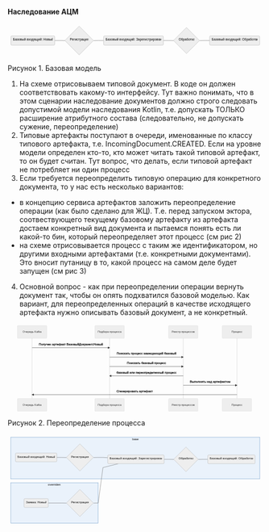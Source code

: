 <!DOCTYPE html>
<html>

<head>
  <meta charset="utf-8">
  <meta name="viewport" content="width=device-width, initial-scale=1.0">
  <title>ACM_Inheritance</title>
  <link rel="stylesheet" href="https://stackedit.io/style.css" />
</head>

<body class="stackedit">
  <div class="stackedit__html"><p><strong>Наследование АЦМ</strong></p>
<pre class=" language-mermaid"><svg id="mermaid-svg-P9rmia6agE9TY3cH" width="100%" xmlns="http://www.w3.org/2000/svg" xmlns:xlink="http://www.w3.org/1999/xlink" height="166.59375" style="max-width: 1259.5374755859375px;" viewBox="-8 -8 1259.5374755859375 166.59375"><style>#mermaid-svg-P9rmia6agE9TY3cH{font-family:"trebuchet ms",verdana,arial,sans-serif;font-size:16px;fill:#000000;}#mermaid-svg-P9rmia6agE9TY3cH .error-icon{fill:#552222;}#mermaid-svg-P9rmia6agE9TY3cH .error-text{fill:#552222;stroke:#552222;}#mermaid-svg-P9rmia6agE9TY3cH .edge-thickness-normal{stroke-width:2px;}#mermaid-svg-P9rmia6agE9TY3cH .edge-thickness-thick{stroke-width:3.5px;}#mermaid-svg-P9rmia6agE9TY3cH .edge-pattern-solid{stroke-dasharray:0;}#mermaid-svg-P9rmia6agE9TY3cH .edge-pattern-dashed{stroke-dasharray:3;}#mermaid-svg-P9rmia6agE9TY3cH .edge-pattern-dotted{stroke-dasharray:2;}#mermaid-svg-P9rmia6agE9TY3cH .marker{fill:#666;stroke:#666;}#mermaid-svg-P9rmia6agE9TY3cH .marker.cross{stroke:#666;}#mermaid-svg-P9rmia6agE9TY3cH svg{font-family:"trebuchet ms",verdana,arial,sans-serif;font-size:16px;}#mermaid-svg-P9rmia6agE9TY3cH .label{font-family:"trebuchet ms",verdana,arial,sans-serif;color:#000000;}#mermaid-svg-P9rmia6agE9TY3cH .cluster-label text{fill:#333;}#mermaid-svg-P9rmia6agE9TY3cH .cluster-label span{color:#333;}#mermaid-svg-P9rmia6agE9TY3cH .label text,#mermaid-svg-P9rmia6agE9TY3cH span{fill:#000000;color:#000000;}#mermaid-svg-P9rmia6agE9TY3cH .node rect,#mermaid-svg-P9rmia6agE9TY3cH .node circle,#mermaid-svg-P9rmia6agE9TY3cH .node ellipse,#mermaid-svg-P9rmia6agE9TY3cH .node polygon,#mermaid-svg-P9rmia6agE9TY3cH .node path{fill:#eee;stroke:#999;stroke-width:1px;}#mermaid-svg-P9rmia6agE9TY3cH .node .label{text-align:center;}#mermaid-svg-P9rmia6agE9TY3cH .node.clickable{cursor:pointer;}#mermaid-svg-P9rmia6agE9TY3cH .arrowheadPath{fill:#333333;}#mermaid-svg-P9rmia6agE9TY3cH .edgePath .path{stroke:#666;stroke-width:1.5px;}#mermaid-svg-P9rmia6agE9TY3cH .flowchart-link{stroke:#666;fill:none;}#mermaid-svg-P9rmia6agE9TY3cH .edgeLabel{background-color:white;text-align:center;}#mermaid-svg-P9rmia6agE9TY3cH .edgeLabel rect{opacity:0.5;background-color:white;fill:white;}#mermaid-svg-P9rmia6agE9TY3cH .cluster rect{fill:hsl(210,66.6666666667%,95%);stroke:#26a;stroke-width:1px;}#mermaid-svg-P9rmia6agE9TY3cH .cluster text{fill:#333;}#mermaid-svg-P9rmia6agE9TY3cH .cluster span{color:#333;}#mermaid-svg-P9rmia6agE9TY3cH div.mermaidTooltip{position:absolute;text-align:center;max-width:200px;padding:2px;font-family:"trebuchet ms",verdana,arial,sans-serif;font-size:12px;background:hsl(-160,0%,93.3333333333%);border:1px solid #26a;border-radius:2px;pointer-events:none;z-index:100;}#mermaid-svg-P9rmia6agE9TY3cH:root{--mermaid-font-family:"trebuchet ms",verdana,arial,sans-serif;}#mermaid-svg-P9rmia6agE9TY3cH flowchart{fill:apa;}</style><g><g class="output"><g class="clusters"></g><g class="edgePaths"><g class="edgePath LS-art1 LE-actor1" id="L-art1-actor1" style="opacity: 1;"><path class="path" d="M225.75,79.296875L250.75,79.296875L276.25,79.796875" marker-end="url(https://stackedit.io/app#arrowhead883)" style="fill:none"></path><defs><marker id="arrowhead883" viewBox="0 0 10 10" refX="9" refY="5" markerUnits="strokeWidth" markerWidth="8" markerHeight="6" orient="auto"><path d="M 0 0 L 10 5 L 0 10 z" class="arrowheadPath" style="stroke-width: 1px; stroke-dasharray: 1px, 0px;"></path></marker></defs></g><g class="edgePath LS-actor1 LE-art2" id="L-actor1-art2" style="opacity: 1;"><path class="path" d="M418.84375,79.796875L443.34375,79.296875L468.34375,79.296875" marker-end="url(https://stackedit.io/app#arrowhead884)" style="fill:none"></path><defs><marker id="arrowhead884" viewBox="0 0 10 10" refX="9" refY="5" markerUnits="strokeWidth" markerWidth="8" markerHeight="6" orient="auto"><path d="M 0 0 L 10 5 L 0 10 z" class="arrowheadPath" style="stroke-width: 1px; stroke-dasharray: 1px, 0px;"></path></marker></defs></g><g class="edgePath LS-art2 LE-actor2" id="L-art2-actor2" style="opacity: 1;"><path class="path" d="M765.21875,79.296875L790.21875,79.296875L815.7187530517577,79.796875" marker-end="url(https://stackedit.io/app#arrowhead885)" style="fill:none"></path><defs><marker id="arrowhead885" viewBox="0 0 10 10" refX="9" refY="5" markerUnits="strokeWidth" markerWidth="8" markerHeight="6" orient="auto"><path d="M 0 0 L 10 5 L 0 10 z" class="arrowheadPath" style="stroke-width: 1px; stroke-dasharray: 1px, 0px;"></path></marker></defs></g><g class="edgePath LS-actor2 LE-art3" id="L-actor2-art3" style="opacity: 1;"><path class="path" d="M945.178121948242,79.796875L969.6781311035156,79.296875L994.6781311035156,79.296875" marker-end="url(https://stackedit.io/app#arrowhead886)" style="fill:none"></path><defs><marker id="arrowhead886" viewBox="0 0 10 10" refX="9" refY="5" markerUnits="strokeWidth" markerWidth="8" markerHeight="6" orient="auto"><path d="M 0 0 L 10 5 L 0 10 z" class="arrowheadPath" style="stroke-width: 1px; stroke-dasharray: 1px, 0px;"></path></marker></defs></g></g><g class="edgeLabels"><g class="edgeLabel" transform="" style="opacity: 1;"><g transform="translate(0,0)" class="label"><rect rx="0" ry="0" width="0" height="0"></rect><foreignObject width="0" height="0"><div xmlns="http://www.w3.org/1999/xhtml" style="display: inline-block; white-space: nowrap;"><span id="L-L-art1-actor1" class="edgeLabel L-LS-art1' L-LE-actor1"></span></div></foreignObject></g></g><g class="edgeLabel" transform="" style="opacity: 1;"><g transform="translate(0,0)" class="label"><rect rx="0" ry="0" width="0" height="0"></rect><foreignObject width="0" height="0"><div xmlns="http://www.w3.org/1999/xhtml" style="display: inline-block; white-space: nowrap;"><span id="L-L-actor1-art2" class="edgeLabel L-LS-actor1' L-LE-art2"></span></div></foreignObject></g></g><g class="edgeLabel" transform="" style="opacity: 1;"><g transform="translate(0,0)" class="label"><rect rx="0" ry="0" width="0" height="0"></rect><foreignObject width="0" height="0"><div xmlns="http://www.w3.org/1999/xhtml" style="display: inline-block; white-space: nowrap;"><span id="L-L-art2-actor2" class="edgeLabel L-LS-art2' L-LE-actor2"></span></div></foreignObject></g></g><g class="edgeLabel" transform="" style="opacity: 1;"><g transform="translate(0,0)" class="label"><rect rx="0" ry="0" width="0" height="0"></rect><foreignObject width="0" height="0"><div xmlns="http://www.w3.org/1999/xhtml" style="display: inline-block; white-space: nowrap;"><span id="L-L-actor2-art3" class="edgeLabel L-LS-actor2' L-LE-art3"></span></div></foreignObject></g></g></g><g class="nodes"><g class="node default" id="flowchart-art1-6003" transform="translate(116.875,79.296875)" style="opacity: 1;"><rect rx="5" ry="5" x="-108.875" y="-23" width="217.75" height="46" class="label-container"></rect><g class="label" transform="translate(0,0)"><g transform="translate(-98.875,-13)"><foreignObject width="197.75" height="26"><div xmlns="http://www.w3.org/1999/xhtml" style="display: inline-block; white-space: nowrap;">Базовый входящий: Новый</div></foreignObject></g></g></g><g class="node default" id="flowchart-actor1-6004" transform="translate(347.046875,79.296875)" style="opacity: 1;"><polygon points="71.296875,0 142.59375,-71.296875 71.296875,-142.59375 0,-71.296875" transform="translate(-71.296875,71.296875)" class="label-container"></polygon><g class="label" transform="translate(0,0)"><g transform="translate(-46.21875,-13)"><foreignObject width="92.4375" height="26"><div xmlns="http://www.w3.org/1999/xhtml" style="display: inline-block; white-space: nowrap;">Регистрация</div></foreignObject></g></g></g><g class="node default" id="flowchart-art2-6006" transform="translate(616.78125,79.296875)" style="opacity: 1;"><rect rx="5" ry="5" x="-148.4375" y="-23" width="296.875" height="46" class="label-container"></rect><g class="label" transform="translate(0,0)"><g transform="translate(-138.4375,-13)"><foreignObject width="276.875" height="26"><div xmlns="http://www.w3.org/1999/xhtml" style="display: inline-block; white-space: nowrap;">Базовый входящий: Зарегистрирован</div></foreignObject></g></g></g><g class="node default" id="flowchart-actor2-6008" transform="translate(879.9484405517578,79.296875)" style="opacity: 1;"><polygon points="64.7296875,0 129.459375,-64.7296875 64.7296875,-129.459375 0,-64.7296875" transform="translate(-64.7296875,64.7296875)" class="label-container"></polygon><g class="label" transform="translate(0,0)"><g transform="translate(-38.921875,-13)"><foreignObject width="77.84375" height="26"><div xmlns="http://www.w3.org/1999/xhtml" style="display: inline-block; white-space: nowrap;">Обработка</div></foreignObject></g></g></g><g class="node default" id="flowchart-art3-6010" transform="translate(1119.1078186035156,79.296875)" style="opacity: 1;"><rect rx="5" ry="5" x="-124.4296875" y="-23" width="248.859375" height="46" class="label-container"></rect><g class="label" transform="translate(0,0)"><g transform="translate(-114.4296875,-13)"><foreignObject width="228.859375" height="26"><div xmlns="http://www.w3.org/1999/xhtml" style="display: inline-block; white-space: nowrap;">Базовый входящий: Обработан</div></foreignObject></g></g></g></g></g></g></svg></pre>
<p>Рисунок 1. Базовая модель</p>
<ol>
<li>На схеме отрисовываем типовой документ. В коде он должен соответствовать какому-то интерфейсу. Тут важно понимать, что в этом сценарии наследование документов должно строго следовать допустимой модели наследования Kotlin, т.е. допускать ТОЛЬКО расширение атрибутного состава (следовательно, не допускать сужение, переопределение)</li>
<li>Типовые артефакты поступают в очереди, именованные по классу типового артефакта, т.е. IncomingDocument.CREATED. Если на уровне модели определен кто-то, кто может читать такой типовой артефакт, то он будет считан. Тут вопрос, что делать, если типовой артефакт не потребляет ни один процесс</li>
<li>Если требуется переопределить типовую операцию для конкретного документа, то у нас есть несколько вариантов:</li>
</ol>
<ul>
<li>в концепцию сервиса артефактов заложить переопределение операции (как было сделано для ЖЦ). Т.е. перед запуском эктора, соотвествующего текущему базовому артефакту из артефакта достаем конкретный вид документа и пытаемся понять есть ли какой-то бин, который переопределяет этот процесс (см рис 2)</li>
<li>на схеме отрисовывается процесс с таким же идентификатором, но другими входными артефактами (т.е. конкретными документами). Это вносит путаницу в то, какой процесс на самом деле будет запущен (см рис 3)</li>
</ul>
<ol start="4">
<li>Основной вопрос - как при переопределении операции вернуть документ так, чтобы он опять подхватился базовой моделью. Как вариант, для переопределенных операций в качестве исходящего артефакта нужно описывать базовый документ, а не конкретный.</li>
</ol>
<pre class=" language-mermaid"><svg id="mermaid-svg-mHBEm049Y4hDClm7" width="100%" xmlns="http://www.w3.org/2000/svg" height="449" style="max-width: 1299px;" viewBox="-50 -10 1299 449"><style>#mermaid-svg-mHBEm049Y4hDClm7{font-family:"trebuchet ms",verdana,arial,sans-serif;font-size:16px;fill:#000000;}#mermaid-svg-mHBEm049Y4hDClm7 .error-icon{fill:#552222;}#mermaid-svg-mHBEm049Y4hDClm7 .error-text{fill:#552222;stroke:#552222;}#mermaid-svg-mHBEm049Y4hDClm7 .edge-thickness-normal{stroke-width:2px;}#mermaid-svg-mHBEm049Y4hDClm7 .edge-thickness-thick{stroke-width:3.5px;}#mermaid-svg-mHBEm049Y4hDClm7 .edge-pattern-solid{stroke-dasharray:0;}#mermaid-svg-mHBEm049Y4hDClm7 .edge-pattern-dashed{stroke-dasharray:3;}#mermaid-svg-mHBEm049Y4hDClm7 .edge-pattern-dotted{stroke-dasharray:2;}#mermaid-svg-mHBEm049Y4hDClm7 .marker{fill:#666;stroke:#666;}#mermaid-svg-mHBEm049Y4hDClm7 .marker.cross{stroke:#666;}#mermaid-svg-mHBEm049Y4hDClm7 svg{font-family:"trebuchet ms",verdana,arial,sans-serif;font-size:16px;}#mermaid-svg-mHBEm049Y4hDClm7 .actor{stroke:hsl(0,0%,83%);fill:#eee;}#mermaid-svg-mHBEm049Y4hDClm7 text.actor > tspan{fill:#333;stroke:none;}#mermaid-svg-mHBEm049Y4hDClm7 .actor-line{stroke:#666;}#mermaid-svg-mHBEm049Y4hDClm7 .messageLine0{stroke-width:1.5;stroke-dasharray:none;stroke:#333;}#mermaid-svg-mHBEm049Y4hDClm7 .messageLine1{stroke-width:1.5;stroke-dasharray:2,2;stroke:#333;}#mermaid-svg-mHBEm049Y4hDClm7 #arrowhead path{fill:#333;stroke:#333;}#mermaid-svg-mHBEm049Y4hDClm7 .sequenceNumber{fill:white;}#mermaid-svg-mHBEm049Y4hDClm7 #sequencenumber{fill:#333;}#mermaid-svg-mHBEm049Y4hDClm7 #crosshead path{fill:#333;stroke:#333;}#mermaid-svg-mHBEm049Y4hDClm7 .messageText{fill:#333;stroke:#333;}#mermaid-svg-mHBEm049Y4hDClm7 .labelBox{stroke:hsl(0,0%,83%);fill:#eee;}#mermaid-svg-mHBEm049Y4hDClm7 .labelText,#mermaid-svg-mHBEm049Y4hDClm7 .labelText > tspan{fill:#333;stroke:none;}#mermaid-svg-mHBEm049Y4hDClm7 .loopText,#mermaid-svg-mHBEm049Y4hDClm7 .loopText > tspan{fill:#333;stroke:none;}#mermaid-svg-mHBEm049Y4hDClm7 .loopLine{stroke-width:2px;stroke-dasharray:2,2;stroke:hsl(0,0%,83%);fill:hsl(0,0%,83%);}#mermaid-svg-mHBEm049Y4hDClm7 .note{stroke:hsl(60,100%,23.3333333333%);fill:#ffa;}#mermaid-svg-mHBEm049Y4hDClm7 .noteText,#mermaid-svg-mHBEm049Y4hDClm7 .noteText > tspan{fill:#333;stroke:none;}#mermaid-svg-mHBEm049Y4hDClm7 .activation0{fill:#f4f4f4;stroke:#666;}#mermaid-svg-mHBEm049Y4hDClm7 .activation1{fill:#f4f4f4;stroke:#666;}#mermaid-svg-mHBEm049Y4hDClm7 .activation2{fill:#f4f4f4;stroke:#666;}#mermaid-svg-mHBEm049Y4hDClm7:root{--mermaid-font-family:"trebuchet ms",verdana,arial,sans-serif;}#mermaid-svg-mHBEm049Y4hDClm7 sequence{fill:apa;}</style><g></g><g><line id="actor1457" x1="75" y1="5" x2="75" y2="438" class="actor-line" stroke-width="0.5px" stroke="#999"></line><rect x="0" y="0" fill="#eaeaea" stroke="#666" width="150" height="65" rx="3" ry="3" class="actor"></rect><text x="75" y="32.5" dominant-baseline="central" alignment-baseline="central" class="actor" style="text-anchor: middle; font-size: 14px; font-weight: 400; font-family: Open-Sans, sans-serif;"><tspan x="75" dy="0">Очередь Kafka</tspan></text></g><g><line id="actor1458" x1="472" y1="5" x2="472" y2="438" class="actor-line" stroke-width="0.5px" stroke="#999"></line><rect x="397" y="0" fill="#eaeaea" stroke="#666" width="150" height="65" rx="3" ry="3" class="actor"></rect><text x="472" y="32.5" dominant-baseline="central" alignment-baseline="central" class="actor" style="text-anchor: middle; font-size: 14px; font-weight: 400; font-family: Open-Sans, sans-serif;"><tspan x="472" dy="0">Подбора процесса</tspan></text></g><g><line id="actor1459" x1="849" y1="5" x2="849" y2="438" class="actor-line" stroke-width="0.5px" stroke="#999"></line><rect x="774" y="0" fill="#eaeaea" stroke="#666" width="150" height="65" rx="3" ry="3" class="actor"></rect><text x="849" y="32.5" dominant-baseline="central" alignment-baseline="central" class="actor" style="text-anchor: middle; font-size: 14px; font-weight: 400; font-family: Open-Sans, sans-serif;"><tspan x="849" dy="0">Реестр процессов</tspan></text></g><g><line id="actor1460" x1="1124" y1="5" x2="1124" y2="438" class="actor-line" stroke-width="0.5px" stroke="#999"></line><rect x="1049" y="0" fill="#eaeaea" stroke="#666" width="150" height="65" rx="3" ry="3" class="actor"></rect><text x="1124" y="32.5" dominant-baseline="central" alignment-baseline="central" class="actor" style="text-anchor: middle; font-size: 14px; font-weight: 400; font-family: Open-Sans, sans-serif;"><tspan x="1124" dy="0">Процесс</tspan></text></g><defs><marker id="arrowhead" refX="9" refY="5" markerUnits="userSpaceOnUse" markerWidth="12" markerHeight="12" orient="auto"><path d="M 0 0 L 10 5 L 0 10 z"></path></marker></defs><defs><marker id="crosshead" markerWidth="15" markerHeight="8" orient="auto" refX="16" refY="4"><path fill="black" stroke="#000000" stroke-width="1px" d="M 9,2 V 6 L16,4 Z" style="stroke-dasharray: 0px, 0px;"></path><path fill="none" stroke="#000000" stroke-width="1px" d="M 0,1 L 6,7 M 6,1 L 0,7" style="stroke-dasharray: 0px, 0px;"></path></marker></defs><defs><marker id="filled-head" refX="18" refY="7" markerWidth="20" markerHeight="28" orient="auto"><path d="M 18,7 L9,13 L14,7 L9,1 Z"></path></marker></defs><defs><marker id="sequencenumber" refX="15" refY="15" markerWidth="60" markerHeight="40" orient="auto"><circle cx="15" cy="15" r="6"></circle></marker></defs><text x="274" y="80" text-anchor="middle" dominant-baseline="middle" alignment-baseline="middle" class="messageText" dy="1em" style="font-family: &quot;trebuchet ms&quot;, verdana, arial, sans-serif; font-size: 16px; font-weight: 400;">Получен артефакт БазовыйДокумент.Новый</text><line x1="75" y1="113" x2="472" y2="113" class="messageLine0" stroke-width="2" stroke="none" marker-end="url(#arrowhead)" style="fill: none;"></line><text x="661" y="128" text-anchor="middle" dominant-baseline="middle" alignment-baseline="middle" class="messageText" dy="1em" style="font-family: &quot;trebuchet ms&quot;, verdana, arial, sans-serif; font-size: 16px; font-weight: 400;">Поискать процесс замещающий базовый</text><line x1="472" y1="161" x2="849" y2="161" class="messageLine0" stroke-width="2" stroke="none" marker-end="url(#arrowhead)" style="fill: none;"></line><text x="661" y="176" text-anchor="middle" dominant-baseline="middle" alignment-baseline="middle" class="messageText" dy="1em" style="font-family: &quot;trebuchet ms&quot;, verdana, arial, sans-serif; font-size: 16px; font-weight: 400;">Поискать базовый процесс</text><line x1="472" y1="209" x2="849" y2="209" class="messageLine0" stroke-width="2" stroke="none" marker-end="url(#arrowhead)" style="fill: none;"></line><text x="661" y="224" text-anchor="middle" dominant-baseline="middle" alignment-baseline="middle" class="messageText" dy="1em" style="font-family: &quot;trebuchet ms&quot;, verdana, arial, sans-serif; font-size: 16px; font-weight: 400;">базовый или переопределенный процесс</text><line x1="849" y1="257" x2="472" y2="257" class="messageLine0" stroke-width="2" stroke="none" marker-end="url(#arrowhead)" style="fill: none;"></line><text x="987" y="272" text-anchor="middle" dominant-baseline="middle" alignment-baseline="middle" class="messageText" dy="1em" style="font-family: &quot;trebuchet ms&quot;, verdana, arial, sans-serif; font-size: 16px; font-weight: 400;">Выполнить над артефактом</text><line x1="849" y1="305" x2="1124" y2="305" class="messageLine0" stroke-width="2" stroke="none" marker-end="url(#arrowhead)" style="fill: none;"></line><text x="600" y="320" text-anchor="middle" dominant-baseline="middle" alignment-baseline="middle" class="messageText" dy="1em" style="font-family: &quot;trebuchet ms&quot;, verdana, arial, sans-serif; font-size: 16px; font-weight: 400;">Сгенерировать артефакт</text><line x1="1124" y1="353" x2="75" y2="353" class="messageLine0" stroke-width="2" stroke="none" marker-end="url(#arrowhead)" style="fill: none;"></line><g><rect x="0" y="373" fill="#eaeaea" stroke="#666" width="150" height="65" rx="3" ry="3" class="actor"></rect><text x="75" y="405.5" dominant-baseline="central" alignment-baseline="central" class="actor" style="text-anchor: middle; font-size: 14px; font-weight: 400; font-family: Open-Sans, sans-serif;"><tspan x="75" dy="0">Очередь Kafka</tspan></text></g><g><rect x="397" y="373" fill="#eaeaea" stroke="#666" width="150" height="65" rx="3" ry="3" class="actor"></rect><text x="472" y="405.5" dominant-baseline="central" alignment-baseline="central" class="actor" style="text-anchor: middle; font-size: 14px; font-weight: 400; font-family: Open-Sans, sans-serif;"><tspan x="472" dy="0">Подбора процесса</tspan></text></g><g><rect x="774" y="373" fill="#eaeaea" stroke="#666" width="150" height="65" rx="3" ry="3" class="actor"></rect><text x="849" y="405.5" dominant-baseline="central" alignment-baseline="central" class="actor" style="text-anchor: middle; font-size: 14px; font-weight: 400; font-family: Open-Sans, sans-serif;"><tspan x="849" dy="0">Реестр процессов</tspan></text></g><g><rect x="1049" y="373" fill="#eaeaea" stroke="#666" width="150" height="65" rx="3" ry="3" class="actor"></rect><text x="1124" y="405.5" dominant-baseline="central" alignment-baseline="central" class="actor" style="text-anchor: middle; font-size: 14px; font-weight: 400; font-family: Open-Sans, sans-serif;"><tspan x="1124" dy="0">Процесс</tspan></text></g></svg></pre>
<p>Рисунок 2. Переопределение процесса</p>
<pre class=" language-mermaid"><svg id="mermaid-svg-nSDF12zhjvDihHs3" width="100%" xmlns="http://www.w3.org/2000/svg" xmlns:xlink="http://www.w3.org/1999/xlink" height="475.9039001464844" style="max-width: 1334.5374755859375px;" viewBox="-8 -8 1334.5374755859375 475.9039001464844"><style>#mermaid-svg-nSDF12zhjvDihHs3{font-family:"trebuchet ms",verdana,arial,sans-serif;font-size:16px;fill:#000000;}#mermaid-svg-nSDF12zhjvDihHs3 .error-icon{fill:#552222;}#mermaid-svg-nSDF12zhjvDihHs3 .error-text{fill:#552222;stroke:#552222;}#mermaid-svg-nSDF12zhjvDihHs3 .edge-thickness-normal{stroke-width:2px;}#mermaid-svg-nSDF12zhjvDihHs3 .edge-thickness-thick{stroke-width:3.5px;}#mermaid-svg-nSDF12zhjvDihHs3 .edge-pattern-solid{stroke-dasharray:0;}#mermaid-svg-nSDF12zhjvDihHs3 .edge-pattern-dashed{stroke-dasharray:3;}#mermaid-svg-nSDF12zhjvDihHs3 .edge-pattern-dotted{stroke-dasharray:2;}#mermaid-svg-nSDF12zhjvDihHs3 .marker{fill:#666;stroke:#666;}#mermaid-svg-nSDF12zhjvDihHs3 .marker.cross{stroke:#666;}#mermaid-svg-nSDF12zhjvDihHs3 svg{font-family:"trebuchet ms",verdana,arial,sans-serif;font-size:16px;}#mermaid-svg-nSDF12zhjvDihHs3 .label{font-family:"trebuchet ms",verdana,arial,sans-serif;color:#000000;}#mermaid-svg-nSDF12zhjvDihHs3 .cluster-label text{fill:#333;}#mermaid-svg-nSDF12zhjvDihHs3 .cluster-label span{color:#333;}#mermaid-svg-nSDF12zhjvDihHs3 .label text,#mermaid-svg-nSDF12zhjvDihHs3 span{fill:#000000;color:#000000;}#mermaid-svg-nSDF12zhjvDihHs3 .node rect,#mermaid-svg-nSDF12zhjvDihHs3 .node circle,#mermaid-svg-nSDF12zhjvDihHs3 .node ellipse,#mermaid-svg-nSDF12zhjvDihHs3 .node polygon,#mermaid-svg-nSDF12zhjvDihHs3 .node path{fill:#eee;stroke:#999;stroke-width:1px;}#mermaid-svg-nSDF12zhjvDihHs3 .node .label{text-align:center;}#mermaid-svg-nSDF12zhjvDihHs3 .node.clickable{cursor:pointer;}#mermaid-svg-nSDF12zhjvDihHs3 .arrowheadPath{fill:#333333;}#mermaid-svg-nSDF12zhjvDihHs3 .edgePath .path{stroke:#666;stroke-width:1.5px;}#mermaid-svg-nSDF12zhjvDihHs3 .flowchart-link{stroke:#666;fill:none;}#mermaid-svg-nSDF12zhjvDihHs3 .edgeLabel{background-color:white;text-align:center;}#mermaid-svg-nSDF12zhjvDihHs3 .edgeLabel rect{opacity:0.5;background-color:white;fill:white;}#mermaid-svg-nSDF12zhjvDihHs3 .cluster rect{fill:hsl(210,66.6666666667%,95%);stroke:#26a;stroke-width:1px;}#mermaid-svg-nSDF12zhjvDihHs3 .cluster text{fill:#333;}#mermaid-svg-nSDF12zhjvDihHs3 .cluster span{color:#333;}#mermaid-svg-nSDF12zhjvDihHs3 div.mermaidTooltip{position:absolute;text-align:center;max-width:200px;padding:2px;font-family:"trebuchet ms",verdana,arial,sans-serif;font-size:12px;background:hsl(-160,0%,93.3333333333%);border:1px solid #26a;border-radius:2px;pointer-events:none;z-index:100;}#mermaid-svg-nSDF12zhjvDihHs3:root{--mermaid-font-family:"trebuchet ms",verdana,arial,sans-serif;}#mermaid-svg-nSDF12zhjvDihHs3 flowchart{fill:apa;}</style><g><g class="output"><g class="clusters"><g class="cluster" id="flowchart-overriden-6035" transform="translate(238.171875,353.6070327758789)" style="opacity: 1;"><rect width="460.34375" height="212.59375" x="-230.171875" y="-106.296875"></rect><g class="label" transform="translate(0, -92.296875)" id="mermaid-svg-nSDF12zhjvDihHs3Text"><g transform="translate(-34.265625,-13)"><foreignObject width="68.53125" height="26"><div xmlns="http://www.w3.org/1999/xhtml" style="display: inline-block; white-space: nowrap;">overriden</div></foreignObject></g></g></g><g class="cluster" id="flowchart-subGraph0-6036" transform="translate(663.2687530517578,117.65507888793945)" style="opacity: 1;"><rect width="1310.5375061035156" height="219.3101577758789" x="-655.2687530517578" y="-109.65507888793945"></rect><g class="label" transform="translate(0, -95.65507507324219)" id="mermaid-svg-nSDF12zhjvDihHs3Text"><g transform="translate(-16.265625,-13)"><foreignObject width="32.53125" height="26"><div xmlns="http://www.w3.org/1999/xhtml" style="display: inline-block; white-space: nowrap;">base</div></foreignObject></g></g></g></g><g class="edgePaths"><g class="edgePath LS-art1 LE-actor1" id="L-art1-actor1" style="opacity: 1;"><path class="path" d="M250.75,114.296875L275.75,114.296875L301.25,114.796875" marker-end="url(https://stackedit.io/app#arrowhead887)" style="fill:none"></path><defs><marker id="arrowhead887" viewBox="0 0 10 10" refX="9" refY="5" markerUnits="strokeWidth" markerWidth="8" markerHeight="6" orient="auto"><path d="M 0 0 L 10 5 L 0 10 z" class="arrowheadPath" style="stroke-width: 1px; stroke-dasharray: 1px, 0px;"></path></marker></defs></g><g class="edgePath LS-actor1 LE-art2" id="L-actor1-art2" style="opacity: 1;"><path class="path" d="M443.84375,114.796875L468.34375,114.296875L493.34375,114.296875L518.34375,115.73831644144144" marker-end="url(https://stackedit.io/app#arrowhead888)" style="fill:none"></path><defs><marker id="arrowhead888" viewBox="0 0 10 10" refX="9" refY="5" markerUnits="strokeWidth" markerWidth="8" markerHeight="6" orient="auto"><path d="M 0 0 L 10 5 L 0 10 z" class="arrowheadPath" style="stroke-width: 1px; stroke-dasharray: 1px, 0px;"></path></marker></defs></g><g class="edgePath LS-art2 LE-actor2" id="L-art2-actor2" style="opacity: 1;"><path class="path" d="M815.21875,124.296875L840.21875,124.296875L865.718753051758,124.796875" marker-end="url(https://stackedit.io/app#arrowhead889)" style="fill:none"></path><defs><marker id="arrowhead889" viewBox="0 0 10 10" refX="9" refY="5" markerUnits="strokeWidth" markerWidth="8" markerHeight="6" orient="auto"><path d="M 0 0 L 10 5 L 0 10 z" class="arrowheadPath" style="stroke-width: 1px; stroke-dasharray: 1px, 0px;"></path></marker></defs></g><g class="edgePath LS-actor2 LE-art3" id="L-actor2-art3" style="opacity: 1;"><path class="path" d="M995.178121948242,124.796875L1019.6781311035156,124.296875L1044.6781311035156,124.296875" marker-end="url(https://stackedit.io/app#arrowhead890)" style="fill:none"></path><defs><marker id="arrowhead890" viewBox="0 0 10 10" refX="9" refY="5" markerUnits="strokeWidth" markerWidth="8" markerHeight="6" orient="auto"><path d="M 0 0 L 10 5 L 0 10 z" class="arrowheadPath" style="stroke-width: 1px; stroke-dasharray: 1px, 0px;"></path></marker></defs></g><g class="edgePath LS-art1_1 LE-actor1_1" id="L-art1_1-actor1_1" style="opacity: 1;"><path class="path" d="M205.796875,353.6070327758789L275.75,353.6070327758789L301.25,354.1070327758789" marker-end="url(https://stackedit.io/app#arrowhead891)" style="fill:none"></path><defs><marker id="arrowhead891" viewBox="0 0 10 10" refX="9" refY="5" markerUnits="strokeWidth" markerWidth="8" markerHeight="6" orient="auto"><path d="M 0 0 L 10 5 L 0 10 z" class="arrowheadPath" style="stroke-width: 1px; stroke-dasharray: 1px, 0px;"></path></marker></defs></g><g class="edgePath LS-actor1_1 LE-art2" id="L-actor1_1-art2" style="opacity: 1;"><path class="path" d="M443.84375,354.1070327758789L468.34375,353.6070327758789L493.34375,167.4453125L574.3314944323737,147.296875" marker-end="url(https://stackedit.io/app#arrowhead892)" style="fill:none"></path><defs><marker id="arrowhead892" viewBox="0 0 10 10" refX="9" refY="5" markerUnits="strokeWidth" markerWidth="8" markerHeight="6" orient="auto"><path d="M 0 0 L 10 5 L 0 10 z" class="arrowheadPath" style="stroke-width: 1px; stroke-dasharray: 1px, 0px;"></path></marker></defs></g></g><g class="edgeLabels"><g class="edgeLabel" transform="" style="opacity: 1;"><g transform="translate(0,0)" class="label"><rect rx="0" ry="0" width="0" height="0"></rect><foreignObject width="0" height="0"><div xmlns="http://www.w3.org/1999/xhtml" style="display: inline-block; white-space: nowrap;"><span id="L-L-art1-actor1" class="edgeLabel L-LS-art1' L-LE-actor1"></span></div></foreignObject></g></g><g class="edgeLabel" transform="" style="opacity: 1;"><g transform="translate(0,0)" class="label"><rect rx="0" ry="0" width="0" height="0"></rect><foreignObject width="0" height="0"><div xmlns="http://www.w3.org/1999/xhtml" style="display: inline-block; white-space: nowrap;"><span id="L-L-actor1-art2" class="edgeLabel L-LS-actor1' L-LE-art2"></span></div></foreignObject></g></g><g class="edgeLabel" transform="" style="opacity: 1;"><g transform="translate(0,0)" class="label"><rect rx="0" ry="0" width="0" height="0"></rect><foreignObject width="0" height="0"><div xmlns="http://www.w3.org/1999/xhtml" style="display: inline-block; white-space: nowrap;"><span id="L-L-art2-actor2" class="edgeLabel L-LS-art2' L-LE-actor2"></span></div></foreignObject></g></g><g class="edgeLabel" transform="" style="opacity: 1;"><g transform="translate(0,0)" class="label"><rect rx="0" ry="0" width="0" height="0"></rect><foreignObject width="0" height="0"><div xmlns="http://www.w3.org/1999/xhtml" style="display: inline-block; white-space: nowrap;"><span id="L-L-actor2-art3" class="edgeLabel L-LS-actor2' L-LE-art3"></span></div></foreignObject></g></g><g class="edgeLabel" transform="" style="opacity: 1;"><g transform="translate(0,0)" class="label"><rect rx="0" ry="0" width="0" height="0"></rect><foreignObject width="0" height="0"><div xmlns="http://www.w3.org/1999/xhtml" style="display: inline-block; white-space: nowrap;"><span id="L-L-art1_1-actor1_1" class="edgeLabel L-LS-art1_1' L-LE-actor1_1"></span></div></foreignObject></g></g><g class="edgeLabel" transform="" style="opacity: 1;"><g transform="translate(0,0)" class="label"><rect rx="0" ry="0" width="0" height="0"></rect><foreignObject width="0" height="0"><div xmlns="http://www.w3.org/1999/xhtml" style="display: inline-block; white-space: nowrap;"><span id="L-L-actor1_1-art2" class="edgeLabel L-LS-actor1_1' L-LE-art2"></span></div></foreignObject></g></g></g><g class="nodes"><g class="node default" id="flowchart-actor1_1-6032" transform="translate(372.046875,353.6070327758789)" style="opacity: 1;"><polygon points="71.296875,0 142.59375,-71.296875 71.296875,-142.59375 0,-71.296875" transform="translate(-71.296875,71.296875)" class="label-container"></polygon><g class="label" transform="translate(0,0)"><g transform="translate(-46.21875,-13)"><foreignObject width="92.4375" height="26"><div xmlns="http://www.w3.org/1999/xhtml" style="display: inline-block; white-space: nowrap;">Регистрация</div></foreignObject></g></g></g><g class="node default" id="flowchart-art1_1-6031" transform="translate(141.875,353.6070327758789)" style="opacity: 1;"><rect rx="5" ry="5" x="-63.921875" y="-23" width="127.84375" height="46" class="label-container"></rect><g class="label" transform="translate(0,0)"><g transform="translate(-53.921875,-13)"><foreignObject width="107.84375" height="26"><div xmlns="http://www.w3.org/1999/xhtml" style="display: inline-block; white-space: nowrap;">Заявка: Новый</div></foreignObject></g></g></g><g class="node default" id="flowchart-actor1-6024" transform="translate(372.046875,114.296875)" style="opacity: 1;"><polygon points="71.296875,0 142.59375,-71.296875 71.296875,-142.59375 0,-71.296875" transform="translate(-71.296875,71.296875)" class="label-container"></polygon><g class="label" transform="translate(0,0)"><g transform="translate(-46.21875,-13)"><foreignObject width="92.4375" height="26"><div xmlns="http://www.w3.org/1999/xhtml" style="display: inline-block; white-space: nowrap;">Регистрация</div></foreignObject></g></g></g><g class="node default" id="flowchart-art1-6023" transform="translate(141.875,114.296875)" style="opacity: 1;"><rect rx="5" ry="5" x="-108.875" y="-23" width="217.75" height="46" class="label-container"></rect><g class="label" transform="translate(0,0)"><g transform="translate(-98.875,-13)"><foreignObject width="197.75" height="26"><div xmlns="http://www.w3.org/1999/xhtml" style="display: inline-block; white-space: nowrap;">Базовый входящий: Новый</div></foreignObject></g></g></g><g class="node default" id="flowchart-art2-6026" transform="translate(666.78125,124.296875)" style="opacity: 1;"><rect rx="5" ry="5" x="-148.4375" y="-23" width="296.875" height="46" class="label-container"></rect><g class="label" transform="translate(0,0)"><g transform="translate(-138.4375,-13)"><foreignObject width="276.875" height="26"><div xmlns="http://www.w3.org/1999/xhtml" style="display: inline-block; white-space: nowrap;">Базовый входящий: Зарегистрирован</div></foreignObject></g></g></g><g class="node default" id="flowchart-actor2-6028" transform="translate(929.9484405517578,124.296875)" style="opacity: 1;"><polygon points="64.7296875,0 129.459375,-64.7296875 64.7296875,-129.459375 0,-64.7296875" transform="translate(-64.7296875,64.7296875)" class="label-container"></polygon><g class="label" transform="translate(0,0)"><g transform="translate(-38.921875,-13)"><foreignObject width="77.84375" height="26"><div xmlns="http://www.w3.org/1999/xhtml" style="display: inline-block; white-space: nowrap;">Обработка</div></foreignObject></g></g></g><g class="node default" id="flowchart-art3-6030" transform="translate(1169.1078186035156,124.296875)" style="opacity: 1;"><rect rx="5" ry="5" x="-124.4296875" y="-23" width="248.859375" height="46" class="label-container"></rect><g class="label" transform="translate(0,0)"><g transform="translate(-114.4296875,-13)"><foreignObject width="228.859375" height="26"><div xmlns="http://www.w3.org/1999/xhtml" style="display: inline-block; white-space: nowrap;">Базовый входящий: Обработан</div></foreignObject></g></g></g></g></g></g></svg></pre>
</div>
</body>

</html>
